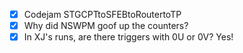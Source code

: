 - [x] Codejam STGCPTtoSFEBtoRoutertoTP
- [x] Why did NSWPM goof up the counters?
- [x] In XJ's runs, are there triggers with 0U or 0V? Yes!
